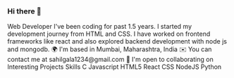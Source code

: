### Hi there 👋

<!--
**sahilgala1234/sahilgala1234** is a ✨ _special_ ✨ repository because its `README.md` (this file) appears on your GitHub profile.

--!>
Web Developer
I've been coding for past 1.5 years. I started my development journey from HTML and CSS. I have worked on frontend frameworks like react and also explored backend development with node js and mongodb.
🌍  I'm based in Mumbai, Maharashtra, India
✉️  You can contact me at sahilgala1234@gmail.com

🤝  I'm open to collaborating on Interesting Projects
Skills
C Javascript HTML5 React CSS NodeJS Python



